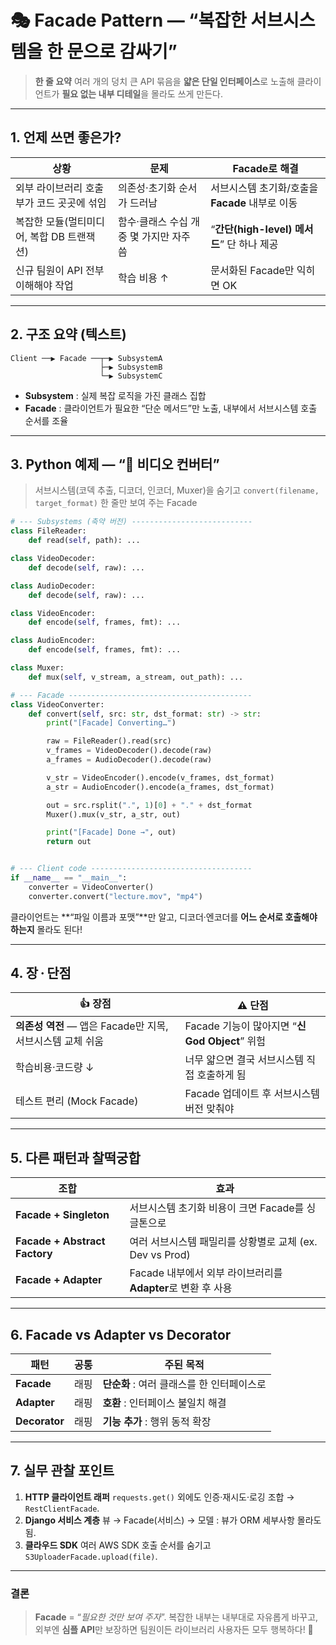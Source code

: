 # 🎭 Facade Pattern — “복잡한 서브시스템을 한 문으로 감싸기”

> **한 줄 요약**
> 여러 개의 덩치 큰 API 묶음을 **얇은 단일 인터페이스**로 노출해
> 클라이언트가 **필요 없는 내부 디테일**을 몰라도 쓰게 만든다.

---

## 1. 언제 쓰면 좋은가?

| 상황                        | 문제                       | Facade로 해결                       |
| ------------------------- | ------------------------ | -------------------------------- |
| 외부 라이브러리 호출부가 코드 곳곳에 섞임   | 의존성·초기화 순서가 드러남          | 서브시스템 초기화/호출을 **Facade** 내부로 이동  |
| 복잡한 모듈(멀티미디어, 복합 DB 트랜잭션) | 함수·클래스 수십 개 중 몇 가지만 자주 씀 | “**간단(high-level) 메서드**” 단 하나 제공 |
| 신규 팀원이 API 전부 이해해야 작업     | 학습 비용 ↑                  | 문서화된 Facade만 익히면 OK              |

---

## 2. 구조 요약 (텍스트)

```
Client ──▶ Facade ──┬─▶ SubsystemA
                    ├─▶ SubsystemB
                    └─▶ SubsystemC
```

* **Subsystem** : 실제 복잡 로직을 가진 클래스 집합
* **Facade** : 클라이언트가 필요한 “단순 메서드”만 노출, 내부에서 서브시스템 호출 순서를 조율

---

## 3. Python 예제 — “🎥 비디오 컨버터”

> 서브시스템(코덱 추출, 디코더, 인코더, Muxer)을 숨기고
> `convert(filename, target_format)` 한 줄만 보여 주는 Facade

```python
# --- Subsystems (축약 버전) ---------------------------
class FileReader:
    def read(self, path): ...

class VideoDecoder:
    def decode(self, raw): ...

class AudioDecoder:
    def decode(self, raw): ...

class VideoEncoder:
    def encode(self, frames, fmt): ...

class AudioEncoder:
    def encode(self, frames, fmt): ...

class Muxer:
    def mux(self, v_stream, a_stream, out_path): ...

# --- Facade -----------------------------------------
class VideoConverter:
    def convert(self, src: str, dst_format: str) -> str:
        print("[Facade] Converting…")

        raw = FileReader().read(src)
        v_frames = VideoDecoder().decode(raw)
        a_frames = AudioDecoder().decode(raw)

        v_str = VideoEncoder().encode(v_frames, dst_format)
        a_str = AudioEncoder().encode(a_frames, dst_format)

        out = src.rsplit(".", 1)[0] + "." + dst_format
        Muxer().mux(v_str, a_str, out)

        print("[Facade] Done →", out)
        return out


# --- Client code ------------------------------------
if __name__ == "__main__":
    converter = VideoConverter()
    converter.convert("lecture.mov", "mp4")
```

클라이언트는 \*\*“파일 이름과 포맷”\*\*만 알고,
디코더·엔코더를 **어느 순서로 호출해야 하는지** 몰라도 된다!

---

## 4. 장 · 단점

| 👍 장점                                   | ⚠️ 단점                                 |
| --------------------------------------- | ------------------------------------- |
| **의존성 역전** — 앱은 Facade만 지목, 서브시스템 교체 쉬움 | Facade 기능이 많아지면 “**신 God Object**” 위험 |
| 학습비용·코드량 ↓                              | 너무 얇으면 결국 서브시스템 직접 호출하게 됨             |
| 테스트 편리 (Mock Facade)                    | Facade 업데이트 후 서브시스템 버전 맞춰야            |

---

## 5. 다른 패턴과 찰떡궁합

| 조합                            | 효과                                         |
| ----------------------------- | ------------------------------------------ |
| **Facade + Singleton**        | 서브시스템 초기화 비용이 크면 Facade를 싱글톤으로             |
| **Facade + Abstract Factory** | 여러 서브시스템 패밀리를 상황별로 교체 (ex. Dev vs Prod)    |
| **Facade + Adapter**          | Facade 내부에서 외부 라이브러리를 **Adapter**로 변환 후 사용 |

---

## 6. Facade vs Adapter vs Decorator

| 패턴            | 공통 | 주된 목적                      |
| ------------- | -- | -------------------------- |
| **Facade**    | 래핑 | **단순화** : 여러 클래스를 한 인터페이스로 |
| **Adapter**   | 래핑 | **호환** : 인터페이스 불일치 해결      |
| **Decorator** | 래핑 | **기능 추가** : 행위 동적 확장       |

---

## 7. 실무 관찰 포인트

1. **HTTP 클라이언트 래퍼**
   `requests.get()` 외에도 인증·재시도·로깅 조합 → `RestClientFacade`.
2. **Django 서비스 계층**
   뷰 → Facade(서비스) → 모델 : 뷰가 ORM 세부사항 몰라도 됨.
3. **클라우드 SDK**
   여러 AWS SDK 호출 순서를 숨기고 `S3UploaderFacade.upload(file)`.

---

### 결론

> **Facade** = “*필요한 것만 보여 주자*”.
> 복잡한 내부는 내부대로 자유롭게 바꾸고, 외부엔 **심플 API**만 보장하면 팀원이든 라이브러리 사용자든 모두 행복하다! 🎉
